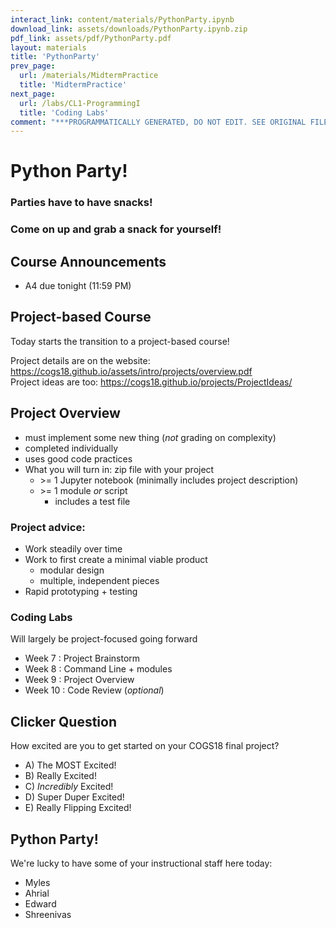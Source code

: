 ```yaml
---
interact_link: content/materials/PythonParty.ipynb
download_link: assets/downloads/PythonParty.ipynb.zip
pdf_link: assets/pdf/PythonParty.pdf
layout: materials
title: 'PythonParty'
prev_page:
  url: /materials/MidtermPractice
  title: 'MidtermPractice'
next_page:
  url: /labs/CL1-ProgrammingI
  title: 'Coding Labs'
comment: "***PROGRAMMATICALLY GENERATED, DO NOT EDIT. SEE ORIGINAL FILES IN /content***"
---
```


# Python Party!

### Parties have to have snacks!

### Come on up and grab a snack for yourself!

## Course Announcements

- A4 due tonight (11:59 PM)

## Project-based Course

Today starts the transition to a project-based course!

Project details are on the website: https://cogs18.github.io/assets/intro/projects/overview.pdf  
Project ideas are too: https://cogs18.github.io/projects/ProjectIdeas/

## Project Overview
- must implement some new thing (_not_ grading on complexity)
- completed individually
- uses good code practices
- What you will turn in: zip file with your project
    - \>= 1 Jupyter notebook (minimally includes project description)
    - \>= 1 module _or_ script
        - includes a test file



### Project advice:
- Work steadily over time
- Work to first create a minimal viable product
    - modular design
    - multiple, independent pieces
- Rapid prototyping + testing

### Coding Labs

Will largely be project-focused going forward

- Week 7 : Project Brainstorm
- Week 8 : Command Line + modules
- Week 9 : Project Overview
- Week 10 : Code Review (_optional_) 

## Clicker Question

How excited are you to get started on your COGS18 final project? 

- A) The MOST Excited!
- B) Really Excited!
- C) _Incredibly_ Excited!
- D) Super Duper Excited!
- E) Really Flipping Excited!

## Python Party!


We're lucky to have some of your instructional staff here today:

- Myles
- Ahrial
- Edward 
- Shreenivas
